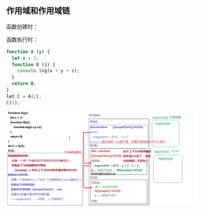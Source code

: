 ## 作用域和作用域链
函数创建时：


函数执行时：


```javascript
function A (y) {
  let x = 2;
  function B (z) {
    console.log(x + y + z);
  }
  return B;
}
let C = A(2);
C(3);
```
![](https://raw.githubusercontent.com/wangkaiwd/drawing-bed/master/20200315162947.png)

